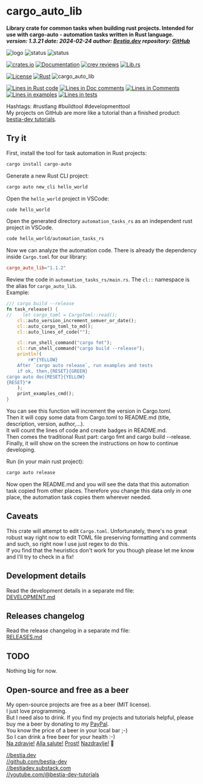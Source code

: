 # cargo_auto_lib

[//]: # (auto_cargo_toml_to_md start)

**Library crate for common tasks when building rust projects. Intended for use with cargo-auto - automation tasks written in Rust language.**  
***version: 1.3.21 date: 2024-02-24 author: [Bestia.dev](https://bestia.dev) repository: [GitHub](https://github.com/bestia-dev/cargo_auto_lib)***  

[//]: # (auto_cargo_toml_to_md end)

 ![logo](https://raw.githubusercontent.com/bestia-dev/cargo-auto/main/images/logo/logo_cargo_auto.svg)
 ![status](https://img.shields.io/badge/maintained-green)
 ![status](https://img.shields.io/badge/ready_for_use-green)

 [![crates.io](https://img.shields.io/crates/v/cargo_auto_lib.svg)](https://crates.io/crates/cargo_auto_lib)
 [![Documentation](https://docs.rs/cargo_auto_lib/badge.svg)](https://docs.rs/cargo_auto_lib/)
 [![crev reviews](https://web.crev.dev/rust-reviews/badge/crev_count/cargo_auto_lib.svg)](https://web.crev.dev/rust-reviews/crate/cargo_auto_lib/)
 [![Lib.rs](https://img.shields.io/badge/Lib.rs-rust-orange.svg)](https://lib.rs/crates/cargo_auto_lib/)

 [![License](https://img.shields.io/badge/license-MIT-blue.svg)](https://github.com/bestia-dev/cargo_auto_lib/blob/master/LICENSE)
 [![Rust](https://github.com/bestia-dev/cargo_auto_lib/workflows/rust_fmt_auto_build_test/badge.svg)](https://github.com/bestia-dev/cargo_auto_lib/)
 ![cargo_auto_lib](https://bestia.dev/webpage_hit_counter/get_svg_image/276360626.svg)

[//]: # (auto_lines_of_code start)
[![Lines in Rust code](https://img.shields.io/badge/Lines_in_Rust-2077-green.svg)](https://github.com/bestia-dev/cargo_auto_lib/)
[![Lines in Doc comments](https://img.shields.io/badge/Lines_in_Doc_comments-289-blue.svg)](https://github.com/bestia-dev/cargo_auto_lib/)
[![Lines in Comments](https://img.shields.io/badge/Lines_in_comments-322-purple.svg)](https://github.com/bestia-dev/cargo_auto_lib/)
[![Lines in examples](https://img.shields.io/badge/Lines_in_examples-29-yellow.svg)](https://github.com/bestia-dev/cargo_auto_lib/)
[![Lines in tests](https://img.shields.io/badge/Lines_in_tests-79-orange.svg)](https://github.com/bestia-dev/cargo_auto_lib/)

[//]: # (auto_lines_of_code end)

Hashtags: #rustlang #buildtool #developmenttool  
My projects on GitHub are more like a tutorial than a finished product: [bestia-dev tutorials](https://github.com/bestia-dev/tutorials_rust_wasm).

## Try it

First, install the tool for task automation in Rust projects:

```bash
cargo install cargo-auto
```

Generate a new Rust CLI project:

```bash
cargo auto new_cli hello_world
```

Open the `hello_world` project in VSCode:

```bash
code hello_world
```

Open the generated directory `automation_tasks_rs` as an independent rust project in VSCode.

```bash
code hello_world/automation_tasks_rs
```

Now we can analyze the automation code. There is already the dependency inside `Cargo.toml` for our library:  

```toml
cargo_auto_lib="1.1.2"
```

Review the code in `automation_tasks_rs/main.rs`. The `cl::` namespace is the alias for `cargo_auto_lib`.  
Example:  

```rust ignore
/// cargo build --release
fn task_release() {
//    let cargo_toml = CargoToml::read();
    cl::auto_version_increment_semver_or_date();
    cl::auto_cargo_toml_to_md();
    cl::auto_lines_of_code("");

    cl::run_shell_command("cargo fmt");
    cl::run_shell_command("cargo build --release");
    println!(
        r#"{YELLOW}
    After `cargo auto release`, run examples and tests
    if ok, then,{RESET}{GREEN}
cargo auto doc{RESET}{YELLOW}
{RESET}"#
    );
    print_examples_cmd();
}
```

You can see this function will increment the version in Cargo.toml.  
Then it will copy some data from Cargo.toml to README.md (title, description, version, author,...).  
It will count the lines of code and create badges in README.md.  
Then comes the traditional Rust part: cargo fmt and cargo build --release.  
Finally, it will show on the screen the instructions on how to continue developing.  

Run (in your main rust project):

```bash
cargo auto release
```

Now open the README.md and you will see the data that this automation task copied from other places. Therefore you change this data only in one place, the automation task copies them wherever needed.

## Caveats

This crate will attempt to edit `Cargo.toml`. Unfortunately, there's no great robust way right now to edit TOML file preserving formatting and comments and such, so right now I use just regex to do this.  
If you find that the heuristics don't work for you though please let me know and I'll try to check in a fix!

## Development details

Read the development details in a separate md file:  
[DEVELOPMENT.md](https://github.com/bestia-dev/cargo_auto_lib/blob/main/DEVELOPMENT.md)

## Releases changelog

Read the release changelog in a separate md file:  
[RELEASES.md](https://github.com/bestia-dev/cargo_auto_lib/blob/main/RELEASES.md)

## TODO

Nothing big for now.

## Open-source and free as a beer

My open-source projects are free as a beer (MIT license).  
I just love programming.  
But I need also to drink. If you find my projects and tutorials helpful, please buy me a beer by donating to my [PayPal](https://paypal.me/LucianoBestia).  
You know the price of a beer in your local bar ;-)  
So I can drink a free beer for your health :-)  
[Na zdravje!](https://translate.google.com/?hl=en&sl=sl&tl=en&text=Na%20zdravje&op=translate) [Alla salute!](https://dictionary.cambridge.org/dictionary/italian-english/alla-salute) [Prost!](https://dictionary.cambridge.org/dictionary/german-english/prost) [Nazdravlje!](https://matadornetwork.com/nights/how-to-say-cheers-in-50-languages/) 🍻

[//bestia.dev](https://bestia.dev)  
[//github.com/bestia-dev](https://github.com/bestia-dev)  
[//bestiadev.substack.com](https://bestiadev.substack.com)  
[//youtube.com/@bestia-dev-tutorials](https://youtube.com/@bestia-dev-tutorials)  
